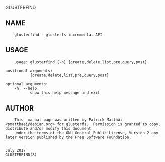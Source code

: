   GLUSTERFIND
 
## NAME
        glusterfind - glusterfs incremental API
 
## USAGE
        usage: glusterfind [-h] {create,delete,list,pre,query,post}
 
    positional arguments:
               {create,delete,list,pre,query,post}
 
    optional arguments:
        -h, --help
               show this help message and exit
 
## AUTHOR
        This  manual page was written by Patrick Matthäi <pmatthaei@debian.org> for glusterfs.  Permission is granted to copy, distribute and/or modify this document
        under the terms of the GNU General Public License, Version 2 any later version published by the Free Software Foundation.
 
                                                                               July 2017                                                               GLUSTERFIND(8)
